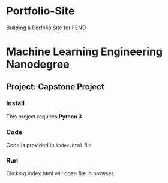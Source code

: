 # Portfolio-Site
Building a Porfolio Site for FEND

# Machine Learning Engineering Nanodegree
## Project: Capstone Project


### Install 

This project requires **Python 3**

### Code

Code is provided in `index.html` file

### Run

Clicking index.html will open file in browser. 
